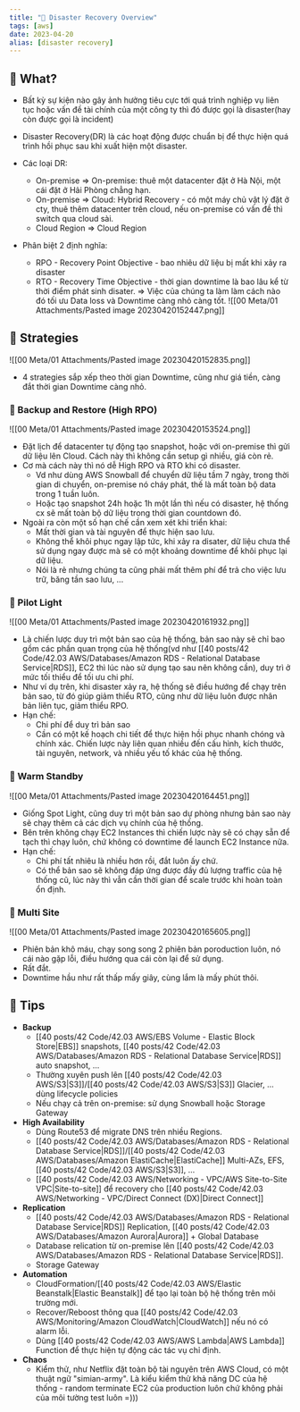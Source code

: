 ```yaml
---
title: "🌱 Disaster Recovery Overview"
tags: [aws]
date: 2023-04-20
alias: [disaster recovery]
---
```


## 🌿 What?
- Bất kỳ sự kiện nào gây ảnh hưởng tiêu cực tới quá trình nghiệp vụ liên tục hoặc vấn đề tài chính của một công ty thì đó được gọi là disaster(hay còn được gọi là incident)
- Disaster Recovery(DR) là các hoạt động được chuẩn bị để thực hiện quá trình hồi phục sau khi xuất hiện một disaster. 
- Các loại DR:
	- On-premise => On-premise: thuê một datacenter đặt ở Hà Nội, một cái đặt ở Hải Phòng chẳng hạn.
	- On-premise => Cloud: Hybrid Recovery - có một máy chủ vật lý đặt ở cty, thuê thêm datacenter trên cloud, nếu on-premise có vấn đề thì switch qua cloud sài.
	- Cloud Region => Cloud Region

- Phân biệt 2 định nghĩa:
	- RPO - Recovery Point Objective - bao nhiêu dữ liệu bị mất khi xảy ra disaster
	- RTO - Recovery Time Objective - thời gian downtime là bao lâu kể từ thời điểm phát sinh disater.
=> Việc của chúng ta làm làm cách nào đó tối ưu Data loss và Downtime càng nhỏ càng tốt.
![[00 Meta/01 Attachments/Pasted image 20230420152447.png]]

## 🌿 Strategies
![[00 Meta/01 Attachments/Pasted image 20230420152835.png]]
- 4 strategies sắp xếp theo thời gian Downtime, cũng như giá tiền, càng đắt thời gian Downtime càng nhỏ.

### 🍃 Backup and Restore (High RPO)
![[00 Meta/01 Attachments/Pasted image 20230420153524.png]]
- Đặt lịch để datacenter tự động tạo snapshot, hoặc với on-premise thì gửi dữ liệu lên Cloud. Cách này thì không cần setup gì nhiều, giá còn rẻ.
- Cơ mà cách này thì nó dễ High RPO và RTO khi có disaster.
	- Vd như dùng AWS Snowball để chuyển dữ liệu tầm 7 ngày, trong thời gian di chuyển, on-premise nó cháy phát, thế là mất toàn bộ data trong 1 tuần luôn.
	- Hoặc tạo snapshot 24h hoặc 1h một lần thì nếu có disaster, hệ thống cx sẽ mất toàn bộ dữ liệu trong thời gian countdown đó.
- Ngoài ra còn một số hạn chế cần xem xét khi triển khai:
	- Mất thời gian và tài nguyên để thực hiện sao lưu.
	- Không thể khôi phục ngay lập tức, khi xảy ra disater, dữ liệu chưa thể sử dụng ngay được mà sẽ có một khoảng downtime để khôi phục lại dữ liệu.
	- Nói là rẻ nhưng chúng ta cũng phải mất thêm phí để trả cho việc lưu trữ, băng tần sao lưu, ...

### 🍃 Pilot Light
![[00 Meta/01 Attachments/Pasted image 20230420161932.png]]
- Là chiến lược duy trì một bản sao của hệ thống, bản sao này sẽ chỉ bao gồm các phần quan trọng của hệ thống(vd như [[40 posts/42 Code/42.03 AWS/Databases/Amazon RDS - Relational Database Service|RDS]], EC2 thì lúc nào sử dụng tạo sau nên không cần), duy trì ở mức tối thiểu để tối ưu chi phí.
- Như ví dụ trên, khi disaster xảy ra, hệ thống sẽ điều hướng để chạy trên bản sao, từ đó giúp giảm thiểu RTO, cũng như dữ liệu luôn được nhân bản liên tục, giảm thiểu RPO.
- Hạn chế:
	- Chi phí để duy trì bản sao
	- Cần có một kế hoạch chi tiết để thực hiện hồi phục nhanh chóng và chính xác. Chiến lược này liên quan nhiều đến cấu hình, kích thước, tài nguyên, network, và nhiều yếu tố khác của hệ thống.

### 🍃 Warm Standby
![[00 Meta/01 Attachments/Pasted image 20230420164451.png]]
- Giống Spot Light, cũng duy trì một bản sao dự phòng nhưng bản sao này sẽ chạy thêm cả các dịch vụ chính của hệ thống.
- Bên trên không chạy EC2 Instances thì chiến lược này sẽ có chạy sẵn để tạch thì chạy luôn, chứ không có downtime để launch EC2 Instance nữa.
- Hạn chế:
	- Chi phí tất nhiêu là nhiều hơn rồi, đắt luôn ấy chứ.
	- Có thể bản sao sẽ không đáp ứng được đầy đủ lượng traffic của hệ thống cũ, lúc này thì vẫn cần thời gian để scale trước khi hoàn toàn ổn định.

### 🍃 Multi Site
![[00 Meta/01 Attachments/Pasted image 20230420165605.png]]
- Phiên bản khô máu, chạy song song 2 phiên bản poroduction luôn, nó cái nào gặp lỗi, điều hướng qua cái còn lại để sử dụng.
- Rất đắt.
- Downtime hầu như rất thấp mấy giây, cùng lắm là mấy phút thôi.

## 🌿 Tips
- **Backup**
	- [[40 posts/42 Code/42.03 AWS/EBS Volume - Elastic Block Store|EBS]] snapshots, [[40 posts/42 Code/42.03 AWS/Databases/Amazon RDS - Relational Database Service|RDS]] auto snapshot, ...
	- Thường xuyên push lên [[40 posts/42 Code/42.03 AWS/S3|S3]]/[[40 posts/42 Code/42.03 AWS/S3|S3]] Glacier, ... dùng lifecycle policies
	- Nếu chạy cả trên on-premise: sử dụng Snowball hoặc Storage Gateway
- **High Availability**
	- Dùng Route53 để migrate DNS trên nhiều Regions.
	- [[40 posts/42 Code/42.03 AWS/Databases/Amazon RDS - Relational Database Service|RDS]]/[[40 posts/42 Code/42.03 AWS/Databases/Amazon ElastiCache|ElastiCache]] Multi-AZs, EFS, [[40 posts/42 Code/42.03 AWS/S3|S3]], ...
	- [[40 posts/42 Code/42.03 AWS/Networking - VPC/AWS Site-to-Site VPC|Site-to-site]] để recovery cho [[40 posts/42 Code/42.03 AWS/Networking - VPC/Direct Connect (DX)|Direct Connect]]
- **Replication**
	- [[40 posts/42 Code/42.03 AWS/Databases/Amazon RDS - Relational Database Service|RDS]] Replication, [[40 posts/42 Code/42.03 AWS/Databases/Amazon Aurora|Aurora]] + Global Database
	- Database relication từ on-premise lên [[40 posts/42 Code/42.03 AWS/Databases/Amazon RDS - Relational Database Service|RDS]].
	- Storage Gateway
- **Automation**
	- CloudFormation/[[40 posts/42 Code/42.03 AWS/Elastic Beanstalk|Elastic Beanstalk]] để tạo lại toàn bộ hệ thống trên môi trường mới.
	- Recover/Reboost thông qua [[40 posts/42 Code/42.03 AWS/Monitoring/Amazon CloudWatch|CloudWatch]] nếu nó có alarm lỗi.
	- Dùng [[40 posts/42 Code/42.03 AWS/AWS Lambda|AWS Lambda]] Function để thực hiện tự động các tác vụ chỉ định.
- **Chaos**
	- Kiểm thử, như Netflix đặt toàn bộ tài nguyên trên AWS Cloud, có một thuật ngữ "simian-army". Là kiểu kiểm thử khả năng DC của hệ thống - random terminate EC2 của production luôn chứ không phải của môi tường test luôn =)))